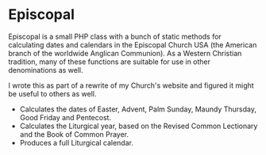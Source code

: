 Episcopal
=========

Episcopal is a small PHP class with a bunch of static methods for calculating dates and calendars in the Episcopal Church USA (the American branch of the worldwide Anglican Communion). As a Western Christian tradition, many of these functions are suitable for use in other denominations as well.

I wrote this as part of a rewrite of my Church's website and figured it might be useful to others as well.

 * Calculates the dates of Easter, Advent, Palm Sunday, Maundy Thursday, Good Friday and Pentecost.
 * Calculates the Liturgical year, based on the Revised Common Lectionary and the Book of Common Prayer.
 * Produces a full Liturgical calendar.